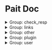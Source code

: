 # Pait Doc
<details><summary>Group: check_resp</summary>

### Name: text_response_route

- API Info

    |Author|Status|func|summary|
    |---|---|---|---|
    |so1n    |undefined    |<abbr title="file:/home/so1n/github/pait/example/param_verify/starlette_example.py;line: 383">text_response_route</abbr>|    |
- Path: /api/text-resp
- Method: GET,HEAD
- Request:
- Response:

    - TextRespModel

        - Response Info

            |status code|media type|description|
            |---|---|---|
            |200|text/plain|text response|
        - Header
            {'X-Example-Type': 'text'}

### Name: html_response_route

- API Info

    |Author|Status|func|summary|
    |---|---|---|---|
    |so1n    |undefined    |<abbr title="file:/home/so1n/github/pait/example/param_verify/starlette_example.py;line: 391">html_response_route</abbr>|    |
- Path: /api/html-resp
- Method: GET,HEAD
- Request:
- Response:

    - HtmlRespModel

        - Response Info

            |status code|media type|description|
            |---|---|---|
            |200|text/html|html response|
        - Header
            {'X-Example-Type': 'html'}

### Name: file_response_route

- API Info

    |Author|Status|func|summary|
    |---|---|---|---|
    |so1n    |undefined    |<abbr title="file:/home/so1n/github/pait/example/param_verify/starlette_example.py;line: 399">file_response_route</abbr>|    |
- Path: /api/file-resp
- Method: GET,HEAD
- Request:
- Response:

    - FileRespModel

        - Response Info

            |status code|media type|description|
            |---|---|---|
            |200|application/octet-stream|file response|
        - Header
            {'X-Example-Type': 'file'}

</details><details><summary>Group: links</summary>

### Name: login_route

- API Info

    |Author|Status|func|summary|
    |---|---|---|---|
    |so1n    |undefined    |<abbr title="file:/home/so1n/github/pait/example/param_verify/starlette_example.py;line: 416">login_route</abbr>|    |
- Path: /api/login
- Method: POST
- Request:
    - Body Param

        |param name|type|default value|example|description|other|
        |---|---|---|---|---|---|
        |password|string|**`Required`**| |password| |
        |uid|string|**`Required`**| |user id| |
- Response:

    - LoginRespModel

        - Response Info

            |status code|media type|description|
            |---|---|---|
            |200|application/json|login response|
        - Response Data

            |param name|type|default value|example|description|other|
            |---|---|---|---|---|---|
            |code|integer| | |api code| |
            |data.token|string|**`Required`**| | | |
            |msg|string|success| |api status msg| |
        - Example Response Json Data

            ```json
            {
              "code": 0,
              "msg": "success",
              "data": {
                "token": ""
              }
            }
            ```


### Name: get_user_route

- API Info

    |Author|Status|func|summary|
    |---|---|---|---|
    |so1n    |undefined    |<abbr title="file:/home/so1n/github/pait/example/param_verify/starlette_example.py;line: 429">get_user_route</abbr>|    |
- Path: /api/user
- Method: GET,HEAD
- Request:
    - Header Param

        |param name|type|default value|example|description|other|
        |---|---|---|---|---|---|
        |token|string| | |token| |
- Response:

    - SuccessRespModel

        - Response Info

            |status code|media type|description|
            |---|---|---|
            |200|application/json|success response|
        - Response Data

            |param name|type|default value|example|description|other|
            |---|---|---|---|---|---|
            |code|integer| | |api code| |
            |msg|string|success| |api status msg| |
        - Example Response Json Data

            ```json
            {
              "code": 0,
              "msg": "success"
            }
            ```


</details><details><summary>Group: other</summary>

### Name: ~~raise_tip_route~~



**Desc**:test pait raise tip

- API Info

    |Author|Status|func|summary|
    |---|---|---|---|
    |so1n    |<font color=#DC143C>abandoned</font>    |<abbr title="file:/home/so1n/github/pait/example/param_verify/starlette_example.py;line: 69">raise_tip_route</abbr>|    |
- Path: /api/raise-tip
- Method: POST
- Request:
    - Header Param

        |param name|type|default value|example|description|other|
        |---|---|---|---|---|---|
        |content__type|string|**`Required`**| |Content-Type| |
- Response:

    - SimpleRespModel

        - Response Info

            |status code|media type|description|
            |---|---|---|
            |200|application/json|success response|
        - Response Data

            |param name|type|default value|example|description|other|
            |---|---|---|---|---|---|
            |code|integer| | |api code| |
            |data|object|**`Required`**| |success result| |
            |msg|string|success| |api status msg| |
        - Example Response Json Data

            ```json
            {
              "code": 0,
              "msg": "success",
              "data": {}
            }
            ```

    - FailRespModel

        - Response Info

            |status code|media type|description|
            |---|---|---|
            |200|application/json|fail response|
        - Response Data

            |param name|type|default value|example|description|other|
            |---|---|---|---|---|---|
            |code|integer|1| |api code| |
            |msg|string|fail| |api status msg| |
        - Example Response Json Data

            ```json
            {
              "code": 1,
              "msg": "fail"
            }
            ```


### Name: post_route



**Desc**:Test Method:Post Pydantic Model

- API Info

    |Author|Status|func|summary|
    |---|---|---|---|
    |so1n    |<font color=#32CD32>release</font>    |<abbr title="file:/home/so1n/github/pait/example/param_verify/starlette_example.py;line: 82">post_route</abbr>|    |
- Path: /api/post
- Method: POST
- Request:
    - Body Param

        |param name|type|default value|example|description|other|
        |---|---|---|---|---|---|
        |age|integer|**`Required`**|25|age|{'exclusiveMinimum': 1, 'exclusiveMaximum': 100}|
        |sex|enum|Only choose from: `man`,`woman`| |sex|{'enum': ['man', 'woman']}|
        |uid|integer|**`Required`**|123|user id|{'exclusiveMinimum': 10, 'exclusiveMaximum': 1000}|
        |user_name|string|**`Required`**|so1n|user name|{'maxLength': 4, 'minLength': 2}|
    - Header Param

        |param name|type|default value|example|description|other|
        |---|---|---|---|---|---|
        |Content-Type|string|**`Required`**| |Content-Type| |
- Response:

    - UserSuccessRespModel

        - Response Info

            |status code|media type|description|
            |---|---|---|
            |200|application/json|success response|
        - Response Data

            |param name|type|default value|example|description|other|
            |---|---|---|---|---|---|
            |code|integer| | |api code| |
            |data.age|integer|99| |age|{'exclusiveMinimum': 1, 'exclusiveMaximum': 100}|
            |data.content_type|string|**`Required`**| |content-type| |
            |data.uid|integer|666| |user id|{'exclusiveMinimum': 10, 'exclusiveMaximum': 1000}|
            |data.user_name|string|mock_name| |user name|{'maxLength': 10, 'minLength': 2}|
            |msg|string|success| |api status msg| |
        - Example Response Json Data

            ```json
            {
              "code": 0,
              "msg": "success",
              "data": {
                "uid": 666,
                "user_name": "mock_name",
                "age": 99,
                "sex": "man",
                "content_type": ""
              }
            }
            ```

    - FailRespModel

        - Response Info

            |status code|media type|description|
            |---|---|---|
            |200|application/json|fail response|
        - Response Data

            |param name|type|default value|example|description|other|
            |---|---|---|---|---|---|
            |code|integer|1| |api code| |
            |msg|string|fail| |api status msg| |
        - Example Response Json Data

            ```json
            {
              "code": 1,
              "msg": "fail"
            }
            ```


### Name: pait_model_route



**Desc**:Test pait model

- API Info

    |Author|Status|func|summary|
    |---|---|---|---|
    |so1n    |<font color=#00BFFF>test</font>    |<abbr title="file:/home/so1n/github/pait/example/param_verify/starlette_example.py;line: 276">pait_model_route</abbr>|    |
- Path: /api/pait-model
- Method: POST
- Request:
    - Body Param

        |param name|type|default value|example|description|other|
        |---|---|---|---|---|---|
        |user_info|object|**`Required`**| | |{'properties': {'user_name': {'title': 'User Name', 'description': 'user name', 'maxLength': 4, 'minLength': 2, 'type': 'string'}, 'age': {'title': 'Age', 'description': 'age', 'exclusiveMinimum': 1, 'exclusiveMaximum': 100, 'type': 'integer'}}, 'required': ['user_name', 'age']}|
    - Header Param

        |param name|type|default value|example|description|other|
        |---|---|---|---|---|---|
        |user-agent|string|**`Required`**| |user agent| |
    - Query Param

        |param name|type|default value|example|description|other|
        |---|---|---|---|---|---|
        |uid|integer|**`Required`**| |user id|{'exclusiveMinimum': 10, 'exclusiveMaximum': 1000}|
- Response:

    - SimpleRespModel

        - Response Info

            |status code|media type|description|
            |---|---|---|
            |200|application/json|success response|
        - Response Data

            |param name|type|default value|example|description|other|
            |---|---|---|---|---|---|
            |code|integer| | |api code| |
            |data|object|**`Required`**| |success result| |
            |msg|string|success| |api status msg| |
        - Example Response Json Data

            ```json
            {
              "code": 0,
              "msg": "success",
              "data": {}
            }
            ```

    - FailRespModel

        - Response Info

            |status code|media type|description|
            |---|---|---|
            |200|application/json|fail response|
        - Response Data

            |param name|type|default value|example|description|other|
            |---|---|---|---|---|---|
            |code|integer|1| |api code| |
            |msg|string|fail| |api status msg| |
        - Example Response Json Data

            ```json
            {
              "code": 1,
              "msg": "fail"
            }
            ```


### Name: depend_contextmanager_route

- API Info

    |Author|Status|func|summary|
    |---|---|---|---|
    |so1n    |<font color=#00BFFF>test</font>    |<abbr title="file:/home/so1n/github/pait/example/param_verify/starlette_example.py;line: 282">depend_contextmanager_route</abbr>|    |
- Path: /api/check_depend_contextmanager
- Method: GET,HEAD
- Request:
    - Query Param

        |param name|type|default value|example|description|other|
        |---|---|---|---|---|---|
        |is_raise|boolean| | | | |
        |uid|integer|**`Required`**| |user id|{'exclusiveMinimum': 10, 'exclusiveMaximum': 1000}|
- Response:

    - SuccessRespModel

        - Response Info

            |status code|media type|description|
            |---|---|---|
            |200|application/json|success response|
        - Response Data

            |param name|type|default value|example|description|other|
            |---|---|---|---|---|---|
            |code|integer| | |api code| |
            |msg|string|success| |api status msg| |
        - Example Response Json Data

            ```json
            {
              "code": 0,
              "msg": "success"
            }
            ```

    - FailRespModel

        - Response Info

            |status code|media type|description|
            |---|---|---|
            |200|application/json|fail response|
        - Response Data

            |param name|type|default value|example|description|other|
            |---|---|---|---|---|---|
            |code|integer|1| |api code| |
            |msg|string|fail| |api status msg| |
        - Example Response Json Data

            ```json
            {
              "code": 1,
              "msg": "fail"
            }
            ```


### Name: depend_async_contextmanager_route

- API Info

    |Author|Status|func|summary|
    |---|---|---|---|
    |so1n    |undefined    |<abbr title="file:/home/so1n/github/pait/example/param_verify/starlette_example.py;line: 315">depend_async_contextmanager_route</abbr>|    |
- Path: /api/check_depend_async_contextmanager
- Method: GET,HEAD
- Request:
    - Query Param

        |param name|type|default value|example|description|other|
        |---|---|---|---|---|---|
        |is_raise|boolean| | | | |
        |uid|integer|**`Required`**| |user id|{'exclusiveMinimum': 10, 'exclusiveMaximum': 1000}|
- Response:

    - SuccessRespModel

        - Response Info

            |status code|media type|description|
            |---|---|---|
            |200|application/json|success response|
        - Response Data

            |param name|type|default value|example|description|other|
            |---|---|---|---|---|---|
            |code|integer| | |api code| |
            |msg|string|success| |api status msg| |
        - Example Response Json Data

            ```json
            {
              "code": 0,
              "msg": "success"
            }
            ```

    - FailRespModel

        - Response Info

            |status code|media type|description|
            |---|---|---|
            |200|application/json|fail response|
        - Response Data

            |param name|type|default value|example|description|other|
            |---|---|---|---|---|---|
            |code|integer|1| |api code| |
            |msg|string|fail| |api status msg| |
        - Example Response Json Data

            ```json
            {
              "code": 1,
              "msg": "fail"
            }
            ```


### Name: pre_depend_contextmanager_route

- API Info

    |Author|Status|func|summary|
    |---|---|---|---|
    |so1n    |<font color=#00BFFF>test</font>    |<abbr title="file:/home/so1n/github/pait/example/param_verify/starlette_example.py;line: 291">pre_depend_contextmanager_route</abbr>|    |
- Path: /api/check_pre_depend_contextmanager
- Method: GET,HEAD
- Request:
    - Query Param

        |param name|type|default value|example|description|other|
        |---|---|---|---|---|---|
        |is_raise|boolean| | | | |
        |uid|integer|**`Required`**| |user id|{'exclusiveMinimum': 10, 'exclusiveMaximum': 1000}|
- Response:

    - SuccessRespModel

        - Response Info

            |status code|media type|description|
            |---|---|---|
            |200|application/json|success response|
        - Response Data

            |param name|type|default value|example|description|other|
            |---|---|---|---|---|---|
            |code|integer| | |api code| |
            |msg|string|success| |api status msg| |
        - Example Response Json Data

            ```json
            {
              "code": 0,
              "msg": "success"
            }
            ```

    - FailRespModel

        - Response Info

            |status code|media type|description|
            |---|---|---|
            |200|application/json|fail response|
        - Response Data

            |param name|type|default value|example|description|other|
            |---|---|---|---|---|---|
            |code|integer|1| |api code| |
            |msg|string|fail| |api status msg| |
        - Example Response Json Data

            ```json
            {
              "code": 1,
              "msg": "fail"
            }
            ```


### Name: pre_depend_async_contextmanager_route

- API Info

    |Author|Status|func|summary|
    |---|---|---|---|
    |so1n    |<font color=#00BFFF>test</font>    |<abbr title="file:/home/so1n/github/pait/example/param_verify/starlette_example.py;line: 303">pre_depend_async_contextmanager_route</abbr>|    |
- Path: /api/check_pre_depend_async_contextmanager
- Method: GET,HEAD
- Request:
    - Query Param

        |param name|type|default value|example|description|other|
        |---|---|---|---|---|---|
        |is_raise|boolean| | | | |
        |uid|integer|**`Required`**| |user id|{'exclusiveMinimum': 10, 'exclusiveMaximum': 1000}|
- Response:

    - SuccessRespModel

        - Response Info

            |status code|media type|description|
            |---|---|---|
            |200|application/json|success response|
        - Response Data

            |param name|type|default value|example|description|other|
            |---|---|---|---|---|---|
            |code|integer| | |api code| |
            |msg|string|success| |api status msg| |
        - Example Response Json Data

            ```json
            {
              "code": 0,
              "msg": "success"
            }
            ```

    - FailRespModel

        - Response Info

            |status code|media type|description|
            |---|---|---|
            |200|application/json|fail response|
        - Response Data

            |param name|type|default value|example|description|other|
            |---|---|---|---|---|---|
            |code|integer|1| |api code| |
            |msg|string|fail| |api status msg| |
        - Example Response Json Data

            ```json
            {
              "code": 1,
              "msg": "fail"
            }
            ```


</details><details><summary>Group: plugin</summary>

### Name: check_json_plugin_route



**Desc**:Test json plugin by resp type is dict

- API Info

    |Author|Status|func|summary|
    |---|---|---|---|
    |so1n    |undefined    |<abbr title="file:/home/so1n/github/pait/example/param_verify/starlette_example.py;line: 437">check_json_plugin_route</abbr>|    |
- Path: /api/check-json-plugin
- Method: GET,HEAD
- Request:
    - Query Param

        |param name|type|default value|example|description|other|
        |---|---|---|---|---|---|
        |age|integer|**`Required`**| |age|{'exclusiveMinimum': 1, 'exclusiveMaximum': 100}|
        |display_age|integer| | |display_age| |
        |email|string|example@xxx.com| |user email| |
        |uid|integer|**`Required`**| |user id|{'exclusiveMinimum': 10, 'exclusiveMaximum': 1000}|
        |user_name|string|**`Required`**| |user name|{'maxLength': 4, 'minLength': 2}|
- Response:

    - UserSuccessRespModel3

        - Response Info

            |status code|media type|description|
            |---|---|---|
            |200|application/json|success response|
        - Response Data

            |param name|type|default value|example|description|other|
            |---|---|---|---|---|---|
            |code|integer| | |api code| |
            |data.age|integer|**`Required`**| |age|{'exclusiveMinimum': 1, 'exclusiveMaximum': 100}|
            |data.email|string|**`Required`**| |user email| |
            |data.uid|integer|**`Required`**| |user id|{'exclusiveMinimum': 10, 'exclusiveMaximum': 1000}|
            |data.user_name|string|**`Required`**| |user name|{'maxLength': 4, 'minLength': 2}|
            |msg|string|success| |api status msg| |
        - Example Response Json Data

            ```json
            {
              "code": 0,
              "msg": "success",
              "data": {
                "uid": 0,
                "user_name": "",
                "age": 0,
                "email": ""
              }
            }
            ```


### Name: check_json_plugin_route1



**Desc**:Test json plugin by resp type is typed dict

- API Info

    |Author|Status|func|summary|
    |---|---|---|---|
    |so1n    |undefined    |<abbr title="file:/home/so1n/github/pait/example/param_verify/starlette_example.py;line: 478">check_json_plugin_route1</abbr>|    |
- Path: /api/check-json-plugin-1
- Method: GET,HEAD
- Request:
    - Query Param

        |param name|type|default value|example|description|other|
        |---|---|---|---|---|---|
        |age|integer|**`Required`**| |age|{'exclusiveMinimum': 1, 'exclusiveMaximum': 100}|
        |display_age|integer| | |display_age| |
        |email|string|example@xxx.com| |user email| |
        |uid|integer|**`Required`**| |user id|{'exclusiveMinimum': 10, 'exclusiveMaximum': 1000}|
        |user_name|string|**`Required`**| |user name|{'maxLength': 4, 'minLength': 2}|
- Response:

    - UserSuccessRespModel3

        - Response Info

            |status code|media type|description|
            |---|---|---|
            |200|application/json|success response|
        - Response Data

            |param name|type|default value|example|description|other|
            |---|---|---|---|---|---|
            |code|integer| | |api code| |
            |data.age|integer|**`Required`**| |age|{'exclusiveMinimum': 1, 'exclusiveMaximum': 100}|
            |data.email|string|**`Required`**| |user email| |
            |data.uid|integer|**`Required`**| |user id|{'exclusiveMinimum': 10, 'exclusiveMaximum': 1000}|
            |data.user_name|string|**`Required`**| |user name|{'maxLength': 4, 'minLength': 2}|
            |msg|string|success| |api status msg| |
        - Example Response Json Data

            ```json
            {
              "code": 0,
              "msg": "success",
              "data": {
                "uid": 0,
                "user_name": "",
                "age": 0,
                "email": ""
              }
            }
            ```


</details><details><summary>Group: user</summary>

### Name: depend_route



**Desc**:Test Method:Post request, Pydantic Model

- API Info

    |Author|Status|func|summary|
    |---|---|---|---|
    |so1n    |<font color=#32CD32>release</font>    |<abbr title="file:/home/so1n/github/pait/example/param_verify/starlette_example.py;line: 101">depend_route</abbr>|    |
- Path: /api/depend
- Method: POST
- Request:
    - Body Param

        |param name|type|default value|example|description|other|
        |---|---|---|---|---|---|
        |age|integer|**`Required`**| |age|{'exclusiveMinimum': 1, 'exclusiveMaximum': 100}|
    - Header Param

        |param name|type|default value|example|description|other|
        |---|---|---|---|---|---|
        |user-agent|string|**`Required`**| |user agent| |
- Response:

    - SimpleRespModel

        - Response Info

            |status code|media type|description|
            |---|---|---|
            |200|application/json|success response|
        - Response Data

            |param name|type|default value|example|description|other|
            |---|---|---|---|---|---|
            |code|integer| | |api code| |
            |data|object|**`Required`**| |success result| |
            |msg|string|success| |api status msg| |
        - Example Response Json Data

            ```json
            {
              "code": 0,
              "msg": "success",
              "data": {}
            }
            ```

    - FailRespModel

        - Response Info

            |status code|media type|description|
            |---|---|---|
            |200|application/json|fail response|
        - Response Data

            |param name|type|default value|example|description|other|
            |---|---|---|---|---|---|
            |code|integer|1| |api code| |
            |msg|string|fail| |api status msg| |
        - Example Response Json Data

            ```json
            {
              "code": 1,
              "msg": "fail"
            }
            ```


### Name: field_default_factory_route

- API Info

    |Author|Status|func|summary|
    |---|---|---|---|
    |so1n    |<font color=#00BFFF>test</font>    |<abbr title="file:/home/so1n/github/pait/example/param_verify/starlette_example.py;line: 126">field_default_factory_route</abbr>|    |
- Path: /api/field-default-factory
- Method: POST
- Request:
    - Body Param

        |param name|type|default value|example|description|other|
        |---|---|---|---|---|---|
        |data_dict|object|**`Required`**| |test default factory| |
        |data_list|array|**`Required`**| |test default factory|{'items': {'type': 'string'}}|
        |demo_value|integer|**`Required`**| |Json body value not empty| |
- Response:

    - SimpleRespModel

        - Response Info

            |status code|media type|description|
            |---|---|---|
            |200|application/json|success response|
        - Response Data

            |param name|type|default value|example|description|other|
            |---|---|---|---|---|---|
            |code|integer| | |api code| |
            |data|object|**`Required`**| |success result| |
            |msg|string|success| |api status msg| |
        - Example Response Json Data

            ```json
            {
              "code": 0,
              "msg": "success",
              "data": {}
            }
            ```

    - FailRespModel

        - Response Info

            |status code|media type|description|
            |---|---|---|
            |200|application/json|fail response|
        - Response Data

            |param name|type|default value|example|description|other|
            |---|---|---|---|---|---|
            |code|integer|1| |api code| |
            |msg|string|fail| |api status msg| |
        - Example Response Json Data

            ```json
            {
              "code": 1,
              "msg": "fail"
            }
            ```


### Name: pait_base_field_route



**Desc**:Test the use of all BaseField-based

- API Info

    |Author|Status|func|summary|
    |---|---|---|---|
    |so1n    |<font color=#32CD32>release</font>    |<abbr title="file:/home/so1n/github/pait/example/param_verify/starlette_example.py;line: 141">pait_base_field_route</abbr>|    |
- Path: /api/pait-base-field/{age}
- Method: GET,HEAD
- Request:
    - Cookie Param

        |param name|type|default value|example|description|other|
        |---|---|---|---|---|---|
        |cookie|object|**`Required`**| |cookie| |
    - File Param

        |param name|type|default value|example|description|other|
        |---|---|---|---|---|---|
        |upload_file|PydanticUndefined|**`Required`**| |upload file| |
    - Form Param

        |param name|type|default value|example|description|other|
        |---|---|---|---|---|---|
        |a|string|**`Required`**| |form data| |
        |b|string|**`Required`**| |form data| |
    - Multiform Param

        |param name|type|default value|example|description|other|
        |---|---|---|---|---|---|
        |c|array|**`Required`**| |form data|{'items': {'type': 'string'}}|
    - Multiquery Param

        |param name|type|default value|example|description|other|
        |---|---|---|---|---|---|
        |multi_user_name|array|**`Required`**| |user name|{'maxLength': 4, 'minLength': 2, 'items': {'type': 'string', 'minLength': 2, 'maxLength': 4}}|
    - Path Param

        |param name|type|default value|example|description|other|
        |---|---|---|---|---|---|
        |age|integer|**`Required`**| |age|{'exclusiveMinimum': 1, 'exclusiveMaximum': 100}|
    - Query Param

        |param name|type|default value|example|description|other|
        |---|---|---|---|---|---|
        |email|string|example@xxx.com| |user email| |
        |sex|enum|Only choose from: `man`,`woman`| |sex|{'enum': ['man', 'woman']}|
        |uid|integer|**`Required`**| |user id|{'exclusiveMinimum': 10, 'exclusiveMaximum': 1000}|
        |user_name|string|**`Required`**| |user name|{'maxLength': 4, 'minLength': 2}|
- Response:

    - SimpleRespModel

        - Response Info

            |status code|media type|description|
            |---|---|---|
            |200|application/json|success response|
        - Response Data

            |param name|type|default value|example|description|other|
            |---|---|---|---|---|---|
            |code|integer| | |api code| |
            |data|object|**`Required`**| |success result| |
            |msg|string|success| |api status msg| |
        - Example Response Json Data

            ```json
            {
              "code": 0,
              "msg": "success",
              "data": {}
            }
            ```

    - FailRespModel

        - Response Info

            |status code|media type|description|
            |---|---|---|
            |200|application/json|fail response|
        - Response Data

            |param name|type|default value|example|description|other|
            |---|---|---|---|---|---|
            |code|integer|1| |api code| |
            |msg|string|fail| |api status msg| |
        - Example Response Json Data

            ```json
            {
              "code": 1,
              "msg": "fail"
            }
            ```


### Name: same_alias_route

- API Info

    |Author|Status|func|summary|
    |---|---|---|---|
    |so1n    |<font color=#32CD32>release</font>    |<abbr title="file:/home/so1n/github/pait/example/param_verify/starlette_example.py;line: 115">same_alias_route</abbr>|    |
- Path: /api/same-alias
- Method: GET,HEAD
- Request:
    - Header Param

        |param name|type|default value|example|description|other|
        |---|---|---|---|---|---|
        |token|string| | | | |
    - Query Param

        |param name|type|default value|example|description|other|
        |---|---|---|---|---|---|
        |token|string| | | | |
- Response:

    - SimpleRespModel

        - Response Info

            |status code|media type|description|
            |---|---|---|
            |200|application/json|success response|
        - Response Data

            |param name|type|default value|example|description|other|
            |---|---|---|---|---|---|
            |code|integer| | |api code| |
            |data|object|**`Required`**| |success result| |
            |msg|string|success| |api status msg| |
        - Example Response Json Data

            ```json
            {
              "code": 0,
              "msg": "success",
              "data": {}
            }
            ```

    - FailRespModel

        - Response Info

            |status code|media type|description|
            |---|---|---|
            |200|application/json|fail response|
        - Response Data

            |param name|type|default value|example|description|other|
            |---|---|---|---|---|---|
            |code|integer|1| |api code| |
            |msg|string|fail| |api status msg| |
        - Example Response Json Data

            ```json
            {
              "code": 1,
              "msg": "fail"
            }
            ```


### Name: mock_route



**Desc**:Test gen mock response

- API Info

    |Author|Status|func|summary|
    |---|---|---|---|
    |so1n    |<font color=#32CD32>release</font>    |<abbr title="file:/home/so1n/github/pait/example/param_verify/starlette_example.py;line: 245">mock_route</abbr>|    |
- Path: /api/mock/{age}
- Method: GET,HEAD
- Request:
    - Multiquery Param

        |param name|type|default value|example|description|other|
        |---|---|---|---|---|---|
        |multi_user_name|array|**`Required`**| |user name|{'maxLength': 4, 'minLength': 2, 'items': {'type': 'string', 'minLength': 2, 'maxLength': 4}}|
    - Path Param

        |param name|type|default value|example|description|other|
        |---|---|---|---|---|---|
        |age|integer|**`Required`**| |age|{'exclusiveMinimum': 1, 'exclusiveMaximum': 100}|
    - Query Param

        |param name|type|default value|example|description|other|
        |---|---|---|---|---|---|
        |email|string|example@xxx.com| |user email| |
        |sex|enum|Only choose from: `man`,`woman`| |sex|{'enum': ['man', 'woman']}|
        |uid|integer|**`Required`**| |user id|{'exclusiveMinimum': 10, 'exclusiveMaximum': 1000}|
        |user_name|string|**`Required`**| |user name|{'maxLength': 4, 'minLength': 2}|
- Response:

    - UserSuccessRespModel2

        - Response Info

            |status code|media type|description|
            |---|---|---|
            |200|application/json|success response|
        - Response Data

            |param name|type|default value|example|description|other|
            |---|---|---|---|---|---|
            |code|integer| | |api code| |
            |data.age|integer|**`Required`**|99|age|{'exclusiveMinimum': 1, 'exclusiveMaximum': 100}|
            |data.email|string|**`Required`**|example@so1n.me|user email| |
            |data.multi_user_name|array|**`Required`**|('mock_name',)|user name|{'maxLength': 4, 'minLength': 2, 'items': {'type': 'string', 'minLength': 2, 'maxLength': 4}}|
            |data.uid|integer|**`Required`**|666|user id|{'exclusiveMinimum': 10, 'exclusiveMaximum': 1000}|
            |data.user_name|string|**`Required`**|mock_name|user name|{'maxLength': 10, 'minLength': 2}|
            |msg|string|success| |api status msg| |
        - Example Response Json Data

            ```json
            {
              "code": 0,
              "msg": "success",
              "data": {
                "uid": 666,
                "user_name": "mock_name",
                "multi_user_name": [],
                "sex": "man",
                "age": 99,
                "email": "example@so1n.me"
              }
            }
            ```

    - FailRespModel

        - Response Info

            |status code|media type|description|
            |---|---|---|
            |200|application/json|fail response|
        - Response Data

            |param name|type|default value|example|description|other|
            |---|---|---|---|---|---|
            |code|integer|1| |api code| |
            |msg|string|fail| |api status msg| |
        - Example Response Json Data

            ```json
            {
              "code": 1,
              "msg": "fail"
            }
            ```


### Name: CbvRoute.get



**Desc**:Text cbv route get

- API Info

    |Author|Status|func|summary|
    |---|---|---|---|
    |so1n    |<font color=#32CD32>release</font>    |<abbr title="file:/home/so1n/github/pait/example/param_verify/starlette_example.py;line: 327">CbvRoute.get</abbr>|    |
- Path: /api/cbv
- Method: get
- Request:
    - Header Param

        |param name|type|default value|example|description|other|
        |---|---|---|---|---|---|
        |Content-Type|string|**`Required`**| | | |
    - Query Param

        |param name|type|default value|example|description|other|
        |---|---|---|---|---|---|
        |age|integer|**`Required`**|25|age|{'exclusiveMinimum': 1, 'exclusiveMaximum': 100}|
        |sex|enum|Only choose from: `man`,`woman`| |sex|{'enum': ['man', 'woman']}|
        |uid|integer|**`Required`**| |user id|{'exclusiveMinimum': 10, 'exclusiveMaximum': 1000}|
        |user_name|string|**`Required`**| |user name|{'maxLength': 4, 'minLength': 2}|
- Response:

    - UserSuccessRespModel

        - Response Info

            |status code|media type|description|
            |---|---|---|
            |200|application/json|success response|
        - Response Data

            |param name|type|default value|example|description|other|
            |---|---|---|---|---|---|
            |code|integer| | |api code| |
            |data.age|integer|99| |age|{'exclusiveMinimum': 1, 'exclusiveMaximum': 100}|
            |data.content_type|string|**`Required`**| |content-type| |
            |data.uid|integer|666| |user id|{'exclusiveMinimum': 10, 'exclusiveMaximum': 1000}|
            |data.user_name|string|mock_name| |user name|{'maxLength': 10, 'minLength': 2}|
            |msg|string|success| |api status msg| |
        - Example Response Json Data

            ```json
            {
              "code": 0,
              "msg": "success",
              "data": {
                "uid": 666,
                "user_name": "mock_name",
                "age": 99,
                "sex": "man",
                "content_type": ""
              }
            }
            ```

    - FailRespModel

        - Response Info

            |status code|media type|description|
            |---|---|---|
            |200|application/json|fail response|
        - Response Data

            |param name|type|default value|example|description|other|
            |---|---|---|---|---|---|
            |code|integer|1| |api code| |
            |msg|string|fail| |api status msg| |
        - Example Response Json Data

            ```json
            {
              "code": 1,
              "msg": "fail"
            }
            ```


### Name: CbvRoute.post



**Desc**:test cbv post method

- API Info

    |Author|Status|func|summary|
    |---|---|---|---|
    |so1n    |<font color=#32CD32>release</font>    |<abbr title="file:/home/so1n/github/pait/example/param_verify/starlette_example.py;line: 354">CbvRoute.post</abbr>|    |
- Path: /api/cbv
- Method: post
- Request:
    - Body Param

        |param name|type|default value|example|description|other|
        |---|---|---|---|---|---|
        |age|integer|**`Required`**|25|age|{'exclusiveMinimum': 1, 'exclusiveMaximum': 100}|
        |sex|enum|Only choose from: `man`,`woman`| |sex|{'enum': ['man', 'woman']}|
        |uid|integer|**`Required`**| |user id|{'exclusiveMinimum': 10, 'exclusiveMaximum': 1000}|
        |user_name|string|**`Required`**| |user name|{'maxLength': 4, 'minLength': 2}|
    - Header Param

        |param name|type|default value|example|description|other|
        |---|---|---|---|---|---|
        |Content-Type|string|**`Required`**| | | |
- Response:

    - UserSuccessRespModel

        - Response Info

            |status code|media type|description|
            |---|---|---|
            |200|application/json|success response|
        - Response Data

            |param name|type|default value|example|description|other|
            |---|---|---|---|---|---|
            |code|integer| | |api code| |
            |data.age|integer|99| |age|{'exclusiveMinimum': 1, 'exclusiveMaximum': 100}|
            |data.content_type|string|**`Required`**| |content-type| |
            |data.uid|integer|666| |user id|{'exclusiveMinimum': 10, 'exclusiveMaximum': 1000}|
            |data.user_name|string|mock_name| |user name|{'maxLength': 10, 'minLength': 2}|
            |msg|string|success| |api status msg| |
        - Example Response Json Data

            ```json
            {
              "code": 0,
              "msg": "success",
              "data": {
                "uid": 666,
                "user_name": "mock_name",
                "age": 99,
                "sex": "man",
                "content_type": ""
              }
            }
            ```

    - FailRespModel

        - Response Info

            |status code|media type|description|
            |---|---|---|
            |200|application/json|fail response|
        - Response Data

            |param name|type|default value|example|description|other|
            |---|---|---|---|---|---|
            |code|integer|1| |api code| |
            |msg|string|fail| |api status msg| |
        - Example Response Json Data

            ```json
            {
              "code": 1,
              "msg": "fail"
            }
            ```


### Name: check_param_route



**Desc**:Test check param

- API Info

    |Author|Status|func|summary|
    |---|---|---|---|
    |so1n    |<font color=#32CD32>release</font>    |<abbr title="file:/home/so1n/github/pait/example/param_verify/starlette_example.py;line: 182">check_param_route</abbr>|    |
- Path: /api/check-param
- Method: GET,HEAD
- Request:
    - Query Param

        |param name|type|default value|example|description|other|
        |---|---|---|---|---|---|
        |age|integer|**`Required`**| |age|{'exclusiveMinimum': 1, 'exclusiveMaximum': 100}|
        |alias_user_name|string| | |user name|{'maxLength': 4, 'minLength': 2}|
        |birthday|string| | |birthday| |
        |email|string|example@xxx.com| |user email| |
        |sex|enum|Only choose from: `man`,`woman`| |sex|{'enum': ['man', 'woman']}|
        |uid|integer|**`Required`**| |user id|{'exclusiveMinimum': 10, 'exclusiveMaximum': 1000}|
        |user_name|string| | |user name|{'maxLength': 4, 'minLength': 2}|
- Response:

    - UserSuccessRespModel2

        - Response Info

            |status code|media type|description|
            |---|---|---|
            |200|application/json|success response|
        - Response Data

            |param name|type|default value|example|description|other|
            |---|---|---|---|---|---|
            |code|integer| | |api code| |
            |data.age|integer|**`Required`**|99|age|{'exclusiveMinimum': 1, 'exclusiveMaximum': 100}|
            |data.email|string|**`Required`**|example@so1n.me|user email| |
            |data.multi_user_name|array|**`Required`**|('mock_name',)|user name|{'maxLength': 4, 'minLength': 2, 'items': {'type': 'string', 'minLength': 2, 'maxLength': 4}}|
            |data.uid|integer|**`Required`**|666|user id|{'exclusiveMinimum': 10, 'exclusiveMaximum': 1000}|
            |data.user_name|string|**`Required`**|mock_name|user name|{'maxLength': 10, 'minLength': 2}|
            |msg|string|success| |api status msg| |
        - Example Response Json Data

            ```json
            {
              "code": 0,
              "msg": "success",
              "data": {
                "uid": 666,
                "user_name": "mock_name",
                "multi_user_name": [],
                "sex": "man",
                "age": 99,
                "email": "example@so1n.me"
              }
            }
            ```

    - FailRespModel

        - Response Info

            |status code|media type|description|
            |---|---|---|
            |200|application/json|fail response|
        - Response Data

            |param name|type|default value|example|description|other|
            |---|---|---|---|---|---|
            |code|integer|1| |api code| |
            |msg|string|fail| |api status msg| |
        - Example Response Json Data

            ```json
            {
              "code": 1,
              "msg": "fail"
            }
            ```


### Name: check_response_route



**Desc**:Test test-helper check response

- API Info

    |Author|Status|func|summary|
    |---|---|---|---|
    |so1n    |<font color=#32CD32>release</font>    |<abbr title="file:/home/so1n/github/pait/example/param_verify/starlette_example.py;line: 217">check_response_route</abbr>|    |
- Path: /api/check-resp
- Method: GET,HEAD
- Request:
    - Query Param

        |param name|type|default value|example|description|other|
        |---|---|---|---|---|---|
        |age|integer|**`Required`**| |age|{'exclusiveMinimum': 1, 'exclusiveMaximum': 100}|
        |display_age|integer| | |display_age| |
        |email|string|example@xxx.com| |user email| |
        |uid|integer|**`Required`**| |user id|{'exclusiveMinimum': 10, 'exclusiveMaximum': 1000}|
        |user_name|string|**`Required`**| |user name|{'maxLength': 4, 'minLength': 2}|
- Response:

    - UserSuccessRespModel3

        - Response Info

            |status code|media type|description|
            |---|---|---|
            |200|application/json|success response|
        - Response Data

            |param name|type|default value|example|description|other|
            |---|---|---|---|---|---|
            |code|integer| | |api code| |
            |data.age|integer|**`Required`**| |age|{'exclusiveMinimum': 1, 'exclusiveMaximum': 100}|
            |data.email|string|**`Required`**| |user email| |
            |data.uid|integer|**`Required`**| |user id|{'exclusiveMinimum': 10, 'exclusiveMaximum': 1000}|
            |data.user_name|string|**`Required`**| |user name|{'maxLength': 4, 'minLength': 2}|
            |msg|string|success| |api status msg| |
        - Example Response Json Data

            ```json
            {
              "code": 0,
              "msg": "success",
              "data": {
                "uid": 0,
                "user_name": "",
                "age": 0,
                "email": ""
              }
            }
            ```

    - FailRespModel

        - Response Info

            |status code|media type|description|
            |---|---|---|
            |200|application/json|fail response|
        - Response Data

            |param name|type|default value|example|description|other|
            |---|---|---|---|---|---|
            |code|integer|1| |api code| |
            |msg|string|fail| |api status msg| |
        - Example Response Json Data

            ```json
            {
              "code": 1,
              "msg": "fail"
            }
            ```


</details>
